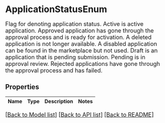 # ApplicationStatusEnum

Flag for denoting application status. Active is active application. Approved application has gone through the approval process and is ready for activation. A deleted application is not longer available. A disabled application can be found in the marketplace but not used. Draft is an application that is pending submission. Pending is in approval review. Rejected applications have gone through the approval process and has failed.
## Properties
Name | Type | Description | Notes
------------ | ------------- | ------------- | -------------

[[Back to Model list]](../README.md#documentation-for-models) [[Back to API list]](../README.md#documentation-for-api-endpoints) [[Back to README]](../README.md)

<style>
     p, ul, ol, li { font-size: 18px !important;}
</style>


